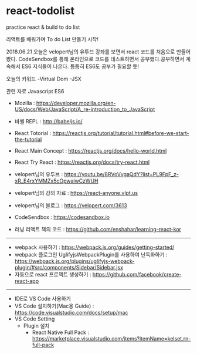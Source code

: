 # react-todolist
practice react &amp; build to do list

리액트를 배워가며 To do List 만들기 시작!

2018.06.21
오늘은 velopert님의 유투브 강좌를 보면서 react 코드를 처음으로 만들어봤다.
CodeSendbox를 통해 온라인으로 코드를 테스트하면서 공부했다.공부하면서 계속해서 ES6 지식들이 나온다.
틈틈히 ES6도 공부가 필요할 듯!

오늘의 키워드
-Virtual Dom
-JSX

관련 자료
Javascript ES6
- Mozilla : https://developer.mozilla.org/en-US/docs/Web/JavaScript/A_re-introduction_to_JavaScript
- 바벨 REPL : http://babeljs.io/

- React Totorial : https://reactjs.org/tutorial/tutorial.html#before-we-start-the-tutorial
- React Main Concept : https://reactjs.org/docs/hello-world.html
- React Try React : https://reactjs.org/docs/try-react.html

- velopert님의 유투브 : https://youtu.be/8RVoVvgaQdY?list=PL9FpF_z-xR_E4rxYMMZx5cOpwaiwCzWUH
- velopert님의 강의 자료  : https://react-anyone.vlpt.us
- velopert님의 블로그 : https://velopert.com/3613

- CodeSendbox : https://codesandbox.io
- 러닝 리액트 책의 코드 : https://github.com/enshahar/learning-react-kor

-------------------------------------------------------------
- webpack 사용하기 : https://webpack.js.org/guides/getting-started/
- webpack 플로그인 UglifyjsWebpackPlugin를 사용하여 난독화하기 : https://webpack.js.org/plugins/uglifyjs-webpack-plugin/#src/components/Sidebar/Sidebar.jsx
- 자동으로 react 프로젝트 생성하기 : https://github.com/facebook/create-react-app

-------------------------------------------------------------
- IDE로 VS Code 사용하기
- VS Code 설치하기(Mac용 Guide) : https://code.visualstudio.com/docs/setup/mac
- VS Code Setting
  - Plugin 설치
    - React Native Full Pack : https://marketplace.visualstudio.com/items?itemName=kelset.rn-full-pack
    

